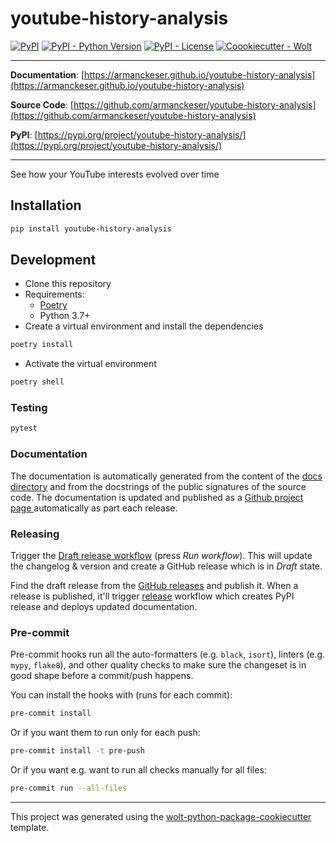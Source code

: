 # youtube-history-analysis

[![PyPI](https://img.shields.io/pypi/v/youtube-history-analysis?style=flat-square)](https://pypi.python.org/pypi/youtube-history-analysis/)
[![PyPI - Python Version](https://img.shields.io/pypi/pyversions/youtube-history-analysis?style=flat-square)](https://pypi.python.org/pypi/youtube-history-analysis/)
[![PyPI - License](https://img.shields.io/pypi/l/youtube-history-analysis?style=flat-square)](https://pypi.python.org/pypi/youtube-history-analysis/)
[![Coookiecutter - Wolt](https://img.shields.io/badge/cookiecutter-Wolt-00c2e8?style=flat-square&logo=cookiecutter&logoColor=D4AA00&link=https://github.com/woltapp/wolt-python-package-cookiecutter)](https://github.com/woltapp/wolt-python-package-cookiecutter)


---

**Documentation**: [https://armanckeser.github.io/youtube-history-analysis](https://armanckeser.github.io/youtube-history-analysis)

**Source Code**: [https://github.com/armanckeser/youtube-history-analysis](https://github.com/armanckeser/youtube-history-analysis)

**PyPI**: [https://pypi.org/project/youtube-history-analysis/](https://pypi.org/project/youtube-history-analysis/)

---

See how your YouTube interests evolved over time

## Installation

```sh
pip install youtube-history-analysis
```

## Development

* Clone this repository
* Requirements:
  * [Poetry](https://python-poetry.org/)
  * Python 3.7+
* Create a virtual environment and install the dependencies

```sh
poetry install
```

* Activate the virtual environment

```sh
poetry shell
```

### Testing

```sh
pytest
```

### Documentation

The documentation is automatically generated from the content of the [docs directory](./docs) and from the docstrings
 of the public signatures of the source code. The documentation is updated and published as a [Github project page
 ](https://pages.github.com/) automatically as part each release.

### Releasing

Trigger the [Draft release workflow](https://github.com/armanckeser/youtube-history-analysis/actions/workflows/draft_release.yml)
(press _Run workflow_). This will update the changelog & version and create a GitHub release which is in _Draft_ state.

Find the draft release from the
[GitHub releases](https://github.com/armanckeser/youtube-history-analysis/releases) and publish it. When
 a release is published, it'll trigger [release](https://github.com/armanckeser/youtube-history-analysis/blob/master/.github/workflows/release.yml) workflow which creates PyPI
 release and deploys updated documentation.

### Pre-commit

Pre-commit hooks run all the auto-formatters (e.g. `black`, `isort`), linters (e.g. `mypy`, `flake8`), and other quality
 checks to make sure the changeset is in good shape before a commit/push happens.

You can install the hooks with (runs for each commit):

```sh
pre-commit install
```

Or if you want them to run only for each push:

```sh
pre-commit install -t pre-push
```

Or if you want e.g. want to run all checks manually for all files:

```sh
pre-commit run --all-files
```

---

This project was generated using the [wolt-python-package-cookiecutter](https://github.com/woltapp/wolt-python-package-cookiecutter) template.
